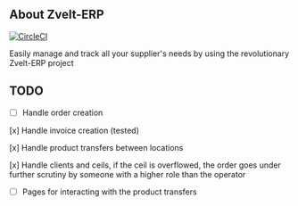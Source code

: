 ## About Zvelt-ERP
[![CircleCI](https://circleci.com/gh/aoporanu/zvelt-erp/tree/master.svg?style=badge)](https://circleci.com/gh/aoporanu/zvelt-erp/tree/master)

Easily manage and track all your supplier's needs by using the revolutionary Zvelt-ERP project

## TODO

- [ ] Handle order creation

[x] Handle invoice creation (tested)

[x] Handle product transfers between locations

[x] Handle clients and ceils, if the ceil is overflowed, the order goes under further scrutiny by someone with a higher role than the operator

- [ ] Pages for interacting with the product transfers
